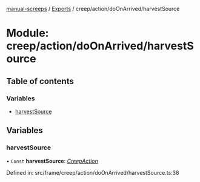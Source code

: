 [manual-screeps](../README.md) / [Exports](../modules.md) / creep/action/doOnArrived/harvestSource

# Module: creep/action/doOnArrived/harvestSource

## Table of contents

### Variables

- [harvestSource](creep_action_doonarrived_harvestsource.md#harvestsource)

## Variables

### harvestSource

• `Const` **harvestSource**: [*CreepAction*](../interfaces/creep_action_doonarrived.creepaction.md)

Defined in: src/frame/creep/action/doOnArrived/harvestSource.ts:38
